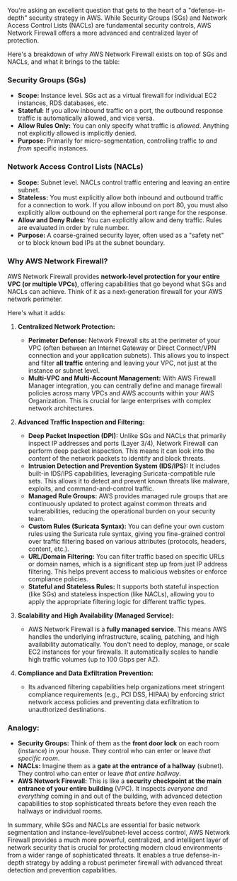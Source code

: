 You're asking an excellent question that gets to the heart of a "defense-in-depth" security strategy in AWS. While Security Groups (SGs) and Network Access Control Lists (NACLs) are fundamental security controls, AWS Network Firewall offers a more advanced and centralized layer of protection.

Here's a breakdown of why AWS Network Firewall exists on top of SGs and NACLs, and what it brings to the table:

### Security Groups (SGs)

* **Scope:** Instance level. SGs act as a virtual firewall for individual EC2 instances, RDS databases, etc.
* **Stateful:** If you allow inbound traffic on a port, the outbound response traffic is automatically allowed, and vice versa.
* **Allow Rules Only:** You can only specify what traffic is *allowed*. Anything not explicitly allowed is implicitly denied.
* **Purpose:** Primarily for micro-segmentation, controlling traffic *to and from* specific instances.

### Network Access Control Lists (NACLs)

* **Scope:** Subnet level. NACLs control traffic entering and leaving an entire subnet.
* **Stateless:** You must explicitly allow both inbound and outbound traffic for a connection to work. If you allow inbound on port 80, you must also explicitly allow outbound on the ephemeral port range for the response.
* **Allow and Deny Rules:** You can explicitly allow and deny traffic. Rules are evaluated in order by rule number.
* **Purpose:** A coarse-grained security layer, often used as a "safety net" or to block known bad IPs at the subnet boundary.

### Why AWS Network Firewall?

AWS Network Firewall provides **network-level protection for your entire VPC (or multiple VPCs)**, offering capabilities that go beyond what SGs and NACLs can achieve. Think of it as a next-generation firewall for your AWS network perimeter.

Here's what it adds:

1.  **Centralized Network Protection:**
    * **Perimeter Defense:** Network Firewall sits at the perimeter of your VPC (often between an Internet Gateway or Direct Connect/VPN connection and your application subnets). This allows you to inspect and filter **all traffic** entering and leaving your VPC, not just at the instance or subnet level.
    * **Multi-VPC and Multi-Account Management:** With AWS Firewall Manager integration, you can centrally define and manage firewall policies across many VPCs and AWS accounts within your AWS Organization. This is crucial for large enterprises with complex network architectures.

2.  **Advanced Traffic Inspection and Filtering:**
    * **Deep Packet Inspection (DPI):** Unlike SGs and NACLs that primarily inspect IP addresses and ports (Layer 3/4), Network Firewall can perform deep packet inspection. This means it can look into the *content* of the network packets to identify and block threats.
    * **Intrusion Detection and Prevention System (IDS/IPS):** It includes built-in IDS/IPS capabilities, leveraging Suricata-compatible rule sets. This allows it to detect and prevent known threats like malware, exploits, and command-and-control traffic.
    * **Managed Rule Groups:** AWS provides managed rule groups that are continuously updated to protect against common threats and vulnerabilities, reducing the operational burden on your security team.
    * **Custom Rules (Suricata Syntax):** You can define your own custom rules using the Suricata rule syntax, giving you fine-grained control over traffic filtering based on various attributes (protocols, headers, content, etc.).
    * **URL/Domain Filtering:** You can filter traffic based on specific URLs or domain names, which is a significant step up from just IP address filtering. This helps prevent access to malicious websites or enforce compliance policies.
    * **Stateful and Stateless Rules:** It supports both stateful inspection (like SGs) and stateless inspection (like NACLs), allowing you to apply the appropriate filtering logic for different traffic types.

3.  **Scalability and High Availability (Managed Service):**
    * AWS Network Firewall is a **fully managed service**. This means AWS handles the underlying infrastructure, scaling, patching, and high availability automatically. You don't need to deploy, manage, or scale EC2 instances for your firewalls. It automatically scales to handle high traffic volumes (up to 100 Gbps per AZ).

4.  **Compliance and Data Exfiltration Prevention:**
    * Its advanced filtering capabilities help organizations meet stringent compliance requirements (e.g., PCI DSS, HIPAA) by enforcing strict network access policies and preventing data exfiltration to unauthorized destinations.

### Analogy:

* **Security Groups:** Think of them as the **front door lock** on each room (instance) in your house. They control who can enter or leave *that specific room*.
* **NACLs:** Imagine them as a **gate at the entrance of a hallway** (subnet). They control who can enter or leave *that entire hallway*.
* **AWS Network Firewall:** This is like a **security checkpoint at the main entrance of your entire building** (VPC). It inspects *everyone and everything* coming in and out of the building, with advanced detection capabilities to stop sophisticated threats before they even reach the hallways or individual rooms.

In summary, while SGs and NACLs are essential for basic network segmentation and instance-level/subnet-level access control, AWS Network Firewall provides a much more powerful, centralized, and intelligent layer of network security that is crucial for protecting modern cloud environments from a wider range of sophisticated threats. It enables a true defense-in-depth strategy by adding a robust perimeter firewall with advanced threat detection and prevention capabilities.
